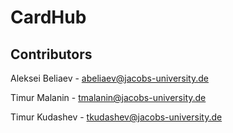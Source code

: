 # CardHub

## Contributors

Aleksei Beliaev - abeliaev@jacobs-university.de

Timur Malanin - tmalanin@jacobs-university.de

Timur Kudashev - tkudashev@jacobs-university.de
